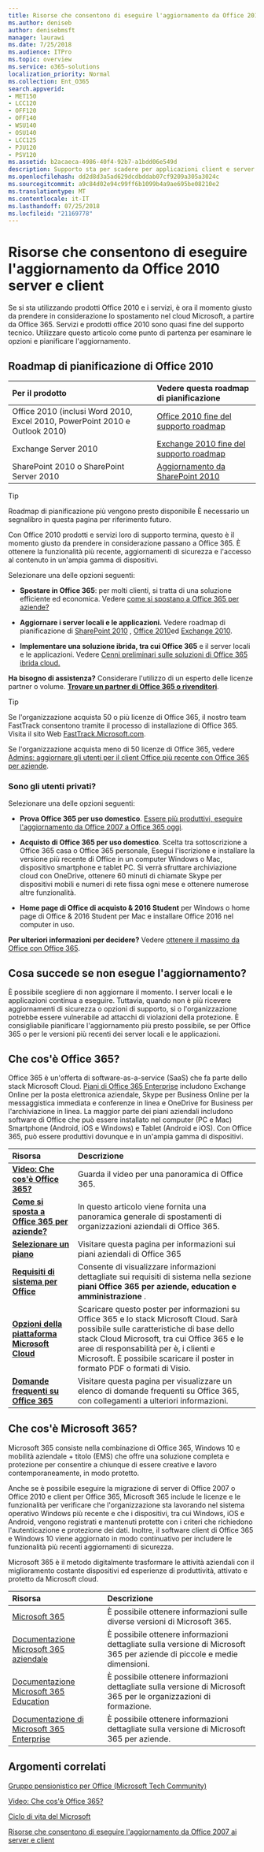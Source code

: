 ```yaml
---
title: Risorse che consentono di eseguire l'aggiornamento da Office 2010 server e client
ms.author: deniseb
author: denisebmsft
manager: laurawi
ms.date: 7/25/2018
ms.audience: ITPro
ms.topic: overview
ms.service: o365-solutions
localization_priority: Normal
ms.collection: Ent_O365
search.appverid:
- MET150
- LCC120
- OFF120
- OFF140
- WSU140
- OSU140
- LCC125
- PJU120
- PSV120
ms.assetid: b2acaeca-4986-40f4-92b7-a1bdd06e549d
description: Supporto sta per scadere per applicazioni client e server di Office 2010, e accordi di supporto personalizzati non sono disponibili. Utilizzare questo articolo per iniziare a pianificare l'aggiornamento a questo punto.
ms.openlocfilehash: dd2d8d3a5ad629dcdbddab07cf9209a305a3024c
ms.sourcegitcommit: a9c84d02e94c99ff6b1099b4a9ae695be08210e2
ms.translationtype: MT
ms.contentlocale: it-IT
ms.lasthandoff: 07/25/2018
ms.locfileid: "21169778"
---
```

# <a name="resources-to-help-you-upgrade-from-office-2010-servers-and-clients"></a>Risorse che consentono di eseguire l'aggiornamento da Office 2010 server e client

Se si sta utilizzando prodotti Office 2010 e i servizi, è ora il momento giusto da prendere in considerazione lo spostamento nel cloud Microsoft, a partire da Office 365. Servizi e prodotti office 2010 sono quasi fine del supporto tecnico. Utilizzare questo articolo come punto di partenza per esaminare le opzioni e pianificare l'aggiornamento.
      
## <a name="office-2010-planning-roadmaps"></a>Roadmap di pianificazione di Office 2010
  
|**Per il prodotto**|**Vedere questa roadmap di pianificazione**|
|:-----|:-----|
|Office 2010 (inclusi Word 2010, Excel 2010, PowerPoint 2010 e Outlook 2010)  <br/> |[Office 2010 fine del supporto roadmap](https://docs.microsoft.com/DeployOffice/office-2010-end-support-roadmap) <br/> |
|Exchange Server 2010  <br/> |[Exchange 2010 fine del supporto roadmap](exchange-2010-end-of-support.md) <br/> |
|SharePoint 2010 o SharePoint Server 2010  <br/> |[Aggiornamento da SharePoint 2010](upgrade-from-sharepoint-2010.md) <br/> |
   
> [!TIP]
> Roadmap di pianificazione più vengono presto disponibile È necessario un segnalibro in questa pagina per riferimento futuro. 
  
Con Office 2010 prodotti e servizi loro di supporto termina, questo è il momento giusto da prendere in considerazione passano a Office 365. È ottenere la funzionalità più recente, aggiornamenti di sicurezza e l'accesso al contenuto in un'ampia gamma di dispositivi.

Selezionare una delle opzioni seguenti:
- **Spostare in Office 365**: per molti clienti, si tratta di una soluzione efficiente ed economica. Vedere [come si spostano a Office 365 per aziende?](https://support.office.com/article/62084652-f051-4b0b-87b3-f766418386bf.aspx)
    
- **Aggiornare i server locali e le applicazioni.** Vedere roadmap di pianificazione di [SharePoint 2010](upgrade-from-sharepoint-2010.md) , [Office 2010](https://docs.microsoft.com/DeployOffice/office-2010-end-support-roadmap)ed [Exchange 2010](exchange-2010-end-of-support.md). 
    
- **Implementare una soluzione ibrida, tra cui Office 365** e il server locali e le applicazioni. Vedere [Cenni preliminari sulle soluzioni di Office 365 ibrida cloud.](https://support.office.com/article/59616fab-acdb-40e9-b414-cf0c965c80b7.aspx)
    
**Ha bisogno di assistenza?** Considerare l'utilizzo di un esperto delle licenze partner o volume. **[Trovare un partner di Office 365 o rivenditori](https://support.office.com/article/b6c18a9b-2aed-4c84-9d75-af709160258c.aspx)**. 
> [!TIP]
> Se l'organizzazione acquista 50 o più licenze di Office 365, il nostro team FastTrack consentono tramite il processo di installazione di Office 365. Visita il sito Web [FastTrack.Microsoft.com](https://fasttrack.microsoft.com).
  
Se l'organizzazione acquista meno di 50 licenze di Office 365, vedere [Admins: aggiornare gli utenti per il client Office più recente con Office 365 per aziende](https://support.office.com/article/f6b00895-b5fd-4af6-a656-b7788ea20cbb.aspx). 
  
### <a name="are-you-a-home-user"></a>Sono gli utenti privati?

Selezionare una delle opzioni seguenti:
- **Prova Office 365 per uso domestico**. [Essere più produttivi, eseguire l'aggiornamento da Office 2007 a Office 365 oggi](https://go.microsoft.com/fwlink/?linkid=733276).
    
- **Acquisto di Office 365 per uso domestico**. Scelta tra sottoscrizione a Office 365 casa o Office 365 personale, Esegui l'iscrizione e installare la versione più recente di Office in un computer Windows o Mac, dispositivo smartphone e tablet PC. Si verrà sfruttare archiviazione cloud con OneDrive, ottenere 60 minuti di chiamate Skype per dispositivi mobili e numeri di rete fissa ogni mese e ottenere numerose altre funzionalità. 
    
- **Home page di Office di acquisto &amp; 2016 Student** per Windows o home page di Office &amp; 2016 Student per Mac e installare Office 2016 nel computer in uso. 
    
**Per ulteriori informazioni per decidere?** Vedere [ottenere il massimo da Office con Office 365](https://go.microsoft.com/fwlink/?linkid=841758). 


## <a name="what-happens-if-i-dont-upgrade"></a>Cosa succede se non esegue l'aggiornamento?

È possibile scegliere di non aggiornare il momento. I server locali e le applicazioni continua a eseguire. Tuttavia, quando non è più ricevere aggiornamenti di sicurezza o opzioni di supporto, si o l'organizzazione potrebbe essere vulnerabile ad attacchi di violazioni della protezione. È consigliabile pianificare l'aggiornamento più presto possibile, se per Office 365 o per le versioni più recenti dei server locali e le applicazioni.
  
## <a name="what-is-office-365"></a>Che cos'è Office 365?

Office 365 è un'offerta di software-as-a-service (SaaS) che fa parte dello stack Microsoft Cloud. [Piani di Office 365 Enterprise](https://aka.ms/viirjv) includono Exchange Online per la posta elettronica aziendale, Skype per Business Online per la messaggistica immediata e conferenze in linea e OneDrive for Business per l'archiviazione in linea. La maggior parte dei piani aziendali includono software di Office che può essere installato nel computer (PC e Mac) Smartphone (Android, iOS e Windows) e Tablet (Android e iOS). Con Office 365, può essere produttivi dovunque e in un'ampia gamma di dispositivi. 
  
|**Risorsa**|**Descrizione**|
|:-----|:-----|
|**[Video: Che cos'è Office 365?](https://support.office.com/article/847caf12-2589-452c-8aca-1c009797678b.aspx)** <br/> |Guarda il video per una panoramica di Office 365.  <br/> |
|**[Come si sposta a Office 365 per aziende?](https://support.office.com/article/62084652-f051-4b0b-87b3-f766418386bf.aspx)** <br/> |In questo articolo viene fornita una panoramica generale di spostamenti di organizzazioni aziendali di Office 365.  <br/> |
|**[Selezionare un piano](https://aka.ms/viirjv)** <br/> |Visitare questa pagina per informazioni sui piani aziendali di Office 365  <br/> |
|**[Requisiti di sistema per Office](https://aka.ms/o365sysrequirements)** <br/> |Consente di visualizzare informazioni dettagliate sui requisiti di sistema nella sezione **piani Office 365 per aziende, education e amministrazione** .  <br/> |
|**[Opzioni della piattaforma Microsoft Cloud](https://www.microsoft.com/download/details.aspx?id=54432)** <br/> |Scaricare questo poster per informazioni su Office 365 e lo stack Microsoft Cloud. Sarà possibile sulle caratteristiche di base dello stack Cloud Microsoft, tra cui Office 365 e le aree di responsabilità per è, i clienti e Microsoft. È possibile scaricare il poster in formato PDF o formati di Visio.  <br/> |
|**[Domande frequenti su Office 365](https://aka.ms/office365faqs)** <br/> |Visitare questa pagina per visualizzare un elenco di domande frequenti su Office 365, con collegamenti a ulteriori informazioni.  <br/> |
   
## <a name="what-is-microsoft-365"></a>Che cos'è Microsoft 365?

Microsoft 365 consiste nella combinazione di Office 365, Windows 10 e mobilità aziendale + titolo (EMS) che offre una soluzione completa e protezione per consentire a chiunque di essere creative e lavoro contemporaneamente, in modo protetto. 
  
Anche se è possibile eseguire la migrazione di server di Office 2007 o Office 2010 e client per Office 365, Microsoft 365 include le licenze e le funzionalità per verificare che l'organizzazione sta lavorando nel sistema operativo Windows più recente e che i dispositivi, tra cui Windows, iOS e Android, vengono registrati e mantenuti protette con i criteri che richiedono l'autenticazione e protezione dei dati. Inoltre, il software client di Office 365 e Windows 10 viene aggiornato in modo continuativo per includere le funzionalità più recenti aggiornamenti di sicurezza.
  
Microsoft 365 è il metodo digitalmente trasformare le attività aziendali con il miglioramento costante dispositivi ed esperienze di produttività, attivato e protetto da Microsoft cloud.
  
|**Risorsa**|**Descrizione**|
|:-----|:-----|
|[Microsoft 365](https://www.microsoft.com/microsoft-365) <br/> |È possibile ottenere informazioni sulle diverse versioni di Microsoft 365.  <br/> |
|[Documentazione Microsoft 365 aziendale](https://docs.microsoft.com/microsoft-365/business/) <br/> |È possibile ottenere informazioni dettagliate sulla versione di Microsoft 365 per aziende di piccole e medie dimensioni.  <br/> |
|[Documentazione Microsoft 365 Education](https://docs.microsoft.com/microsoft-365/education/) <br/> |È possibile ottenere informazioni dettagliate sulla versione di Microsoft 365 per le organizzazioni di formazione.  <br/> |
|[Documentazione di Microsoft 365 Enterprise](https://docs.microsoft.com/microsoft-365/enterprise/) <br/> |È possibile ottenere informazioni dettagliate sulla versione di Microsoft 365 per aziende.  <br/> |
   
## <a name="related-topics"></a>Argomenti correlati

[Gruppo pensionistico per Office (Microsoft Tech Community)](https://go.microsoft.com/fwlink/?linkid=842065)
  
[Video: Che cos'è Office 365?](https://support.office.com/article/847caf12-2589-452c-8aca-1c009797678b.aspx)
  
[Ciclo di vita del Microsoft](https://go.microsoft.com/fwlink/?linkid=865200)

[Risorse che consentono di eseguire l'aggiornamento da Office 2007 ai server e client](upgrade-from-office-2007-servers-and-products.md)
  

